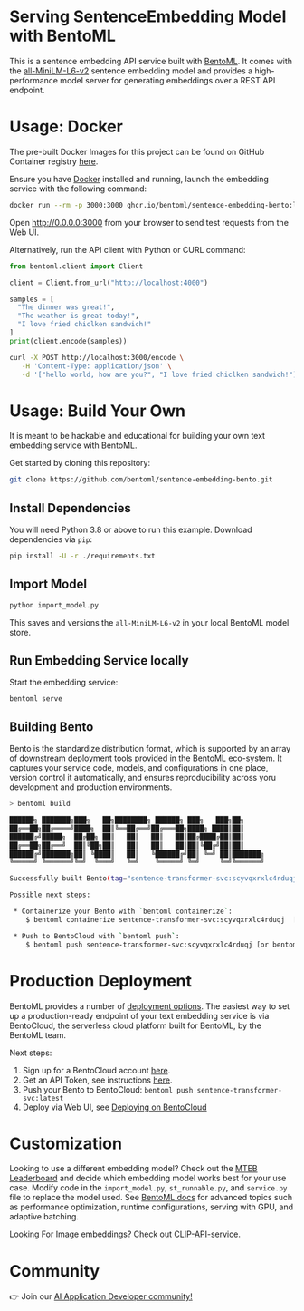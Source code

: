 # Serving SentenceEmbedding Model with BentoML

This is a sentence embedding API service built with [BentoML](https://github.com/bentoml/BentoML). 
It comes with the [all-MiniLM-L6-v2](https://huggingface.co/sentence-transformers/all-MiniLM-L6-v2)
sentence embedding model and provides a high-performance model
server for generating embeddings over a REST API endpoint.


# Usage: Docker

The pre-built Docker Images for this project can be found on GitHub Container
registry [here](https://github.com/bentoml/sentence-embedding-bento/pkgs/container/sentence-embedding-bento).

Ensure you have [Docker](https://docs.docker.com/engine/install/) installed and running,
launch the embedding service with the following command:

```bash
docker run --rm -p 3000:3000 ghcr.io/bentoml/sentence-embedding-bento:latest
```

Open http://0.0.0.0:3000 from your browser to send test requests from the Web UI.

Alternatively, run the API client with Python or CURL command:

```python
from bentoml.client import Client

client = Client.from_url("http://localhost:4000")

samples = [
  "The dinner was great!",
  "The weather is great today!",
  "I love fried chiclken sandwich!"
]
print(client.encode(samples))
``` 

```bash
curl -X POST http://localhost:3000/encode \
   -H 'Content-Type: application/json' \
   -d '["hello world, how are you?", "I love fried chiclken sandwich!"]'
```


# Usage: Build Your Own

It is meant to be hackable and educational
for building your own text embedding service with BentoML.

Get started by cloning this repository:

```bash
git clone https://github.com/bentoml/sentence-embedding-bento.git
```

## Install Dependencies

You will need Python 3.8 or above to run this example. Download dependencies via `pip`:

```bash
pip install -U -r ./requirements.txt
```

## Import Model

```bash
python import_model.py
```

This saves and versions the `all-MiniLM-L6-v2` in your local BentoML model store.

## Run Embedding Service locally

Start the embedding service:
```
bentoml serve
```

## Building Bento

Bento is the standardize distribution format, which is supported by an array of downstream
deployment tools provided in the BentoML eco-system. It captures your service code, models, and
configurations in one place, version control it automatically, and ensures reproducibility across
yoru development and production environments.

```bash
> bentoml build

██████╗ ███████╗███╗   ██╗████████╗ ██████╗ ███╗   ███╗██╗
██╔══██╗██╔════╝████╗  ██║╚══██╔══╝██╔═══██╗████╗ ████║██║
██████╔╝█████╗  ██╔██╗ ██║   ██║   ██║   ██║██╔████╔██║██║
██╔══██╗██╔══╝  ██║╚██╗██║   ██║   ██║   ██║██║╚██╔╝██║██║
██████╔╝███████╗██║ ╚████║   ██║   ╚██████╔╝██║ ╚═╝ ██║███████╗
╚═════╝ ╚══════╝╚═╝  ╚═══╝   ╚═╝    ╚═════╝ ╚═╝     ╚═╝╚══════╝

Successfully built Bento(tag="sentence-transformer-svc:scyvqxrxlc4rduqj").

Possible next steps:

 * Containerize your Bento with `bentoml containerize`:
    $ bentoml containerize sentence-transformer-svc:scyvqxrxlc4rduqj  [or bentoml build --containerize]

 * Push to BentoCloud with `bentoml push`:
    $ bentoml push sentence-transformer-svc:scyvqxrxlc4rduqj [or bentoml build --push]
```

# Production Deployment

BentoML provides a number of [deployment options](https://docs.bentoml.com/en/latest/concepts/deploy.html).
The easiest way to set up a production-ready endpoint of your text embedding service is via BentoCloud,
the serverless cloud platform built for BentoML, by the BentoML team.

Next steps:

1. Sign up for a BentoCloud account [here](https://www.bentoml.com/).
2. Get an API Token, see instructions [here](https://docs.bentoml.com/en/latest/bentocloud/getting-started/ship.html#acquiring-an-api-token).
3. Push your Bento to BentoCloud: `bentoml push sentence-transformer-svc:latest`
4. Deploy via Web UI, see [Deploying on BentoCloud](https://docs.bentoml.com/en/latest/bentocloud/getting-started/ship.html#deploying-your-bento)


# Customization

Looking to use a different embedding model? Check out the [MTEB Leaderboard](https://huggingface.co/spaces/mteb/leaderboard)
and decide which embedding model works best for your use case. Modify code in the
`import_model.py`, `st_runnable.py`, and `service.py` file to replace the model used.
See [BentoML docs](https://docs.bentoml.org/) for advanced topics such as
performance optimization, runtime configurations, serving with GPU, and adaptive
batching.

Looking For Image embeddings? Check out [CLIP-API-service](https://github.com/bentoml/CLIP-API-service).

# Community

👉 Join our [AI Application Developer community!](https://l.bentoml.com/join-slack)

